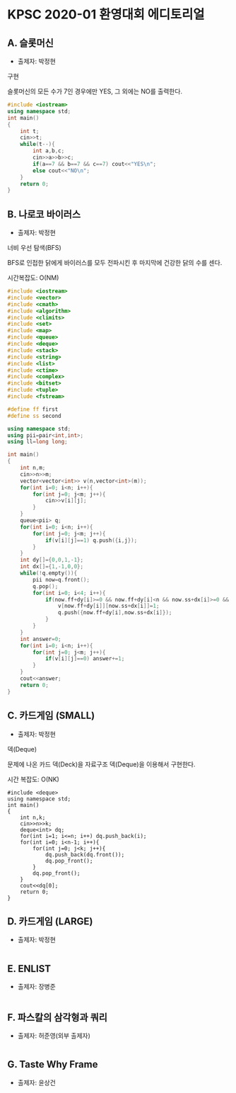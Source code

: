 # KPSC 2020-01 환영대회 에디토리얼

## A. 슬롯머신

* 출제자: 박정현


구현

슬롯머신의 모든 수가 7인 경우에만 YES, 그 외에는 NO를 출력한다.


```c++
#include <iostream>
using namespace std;
int main()
{
    int t;
    cin>>t;
    while(t--){
        int a,b,c;
        cin>>a>>b>>c;
        if(a==7 && b==7 && c==7) cout<<"YES\n";
        else cout<<"NO\n";
    }
    return 0;
}
```



## B. 나로코 바이러스

* 출제자: 박정현

너비 우선 탐색(BFS)

BFS로 인접한 닭에게 바이러스를 모두 전파시킨 후 마지막에 건강한 닭의 수를 센다.

시간복잡도: O(NM)

```c++
#include <iostream>
#include <vector>
#include <cmath>
#include <algorithm>
#include <climits>
#include <set>
#include <map>
#include <queue>
#include <deque>
#include <stack>
#include <string>
#include <list>
#include <ctime>
#include <complex>
#include <bitset>
#include <tuple>
#include <fstream>

#define ff first
#define ss second

using namespace std;
using pii=pair<int,int>;
using ll=long long;

int main()
{
    int n,m;
    cin>>n>>m;
    vector<vector<int>> v(n,vector<int>(m));
    for(int i=0; i<n; i++){
        for(int j=0; j<m; j++){
            cin>>v[i][j];
        }
    }
    queue<pii> q;
    for(int i=0; i<n; i++){
        for(int j=0; j<m; j++){
            if(v[i][j]==1) q.push({i,j});
        }
    }
    int dy[]={0,0,1,-1};
    int dx[]={1,-1,0,0};
    while(!q.empty()){
        pii now=q.front();
        q.pop();
        for(int i=0; i<4; i++){
            if(now.ff+dy[i]>=0 && now.ff+dy[i]<n && now.ss+dx[i]>=0 && now.ss+dx[i]<m && v[now.ff+dy[i]][now.ss+dx[i]]==0){
                v[now.ff+dy[i]][now.ss+dx[i]]=1;
                q.push({now.ff+dy[i],now.ss+dx[i]});
            }
        }
    }
    int answer=0;
    for(int i=0; i<n; i++){
        for(int j=0; j<m; j++){
            if(v[i][j]==0) answer+=1;
        }
    }
    cout<<answer;
    return 0;
}
```



## C. 카드게임 (SMALL)

* 출제자: 박정현

덱(Deque)

문제에 나온 카드 덱(Deck)을 자료구조 덱(Deque)을 이용해서 구현한다.

시간 복잡도: O(NK)



```c++#include <iostream>
#include <deque>
using namespace std;
int main()
{
    int n,k;
    cin>>n>>k;
    deque<int> dq;
    for(int i=1; i<=n; i++) dq.push_back(i);
    for(int i=0; i<n-1; i++){
        for(int j=0; j<k; j++){
            dq.push_back(dq.front());
            dq.pop_front();
        }
        dq.pop_front();
    }
    cout<<dq[0];
    return 0;
}
```



## D. 카드게임 (LARGE)

* 출제자: 박정현



```c++
```


## E. ENLIST

* 출제자: 장병준


```cpp
```


## F. 파스칼의 삼각형과 쿼리

* 출제자: 허준영(외부 출제자)


```cpp
```


## G. Taste Why Frame

* 출제자: 윤상건


```cpp
```
